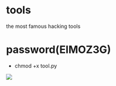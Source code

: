 # tools
the most famous hacking tools
# password(ElMOZ3G)
* chmod +x tool.py
<img src="[https://github.com/mohamedmayallo90/tools/edit/main/my tools.png.jpg](https://github.com/mohamedmayallo90/tools/blob/067f22c94e33c9a5b320f86f37a6e5ffe92d49ae/my%20tools.png)">
